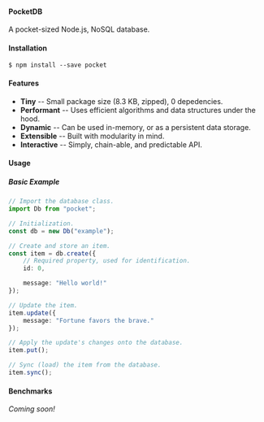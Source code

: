 #### PocketDB

A pocket-sized Node.js, NoSQL database.

#### Installation

```shell
$ npm install --save pocket
```

#### Features

* **Tiny** -- Small package size (8.3 KB, zipped), 0 depedencies.
* **Performant** -- Uses efficient algorithms and data structures under the hood.
* **Dynamic** -- Can be used in-memory, or as a persistent data storage.
* **Extensible** -- Built with modularity in mind.
* **Interactive** -- Simply, chain-able, and predictable API.

#### Usage

##### Basic Example
```ts
// Import the database class.
import Db from "pocket";

// Initialization.
const db = new Db("example");

// Create and store an item.
const item = db.create({
    // Required property, used for identification.
    id: 0,

    message: "Hello world!"
});

// Update the item.
item.update({
    message: "Fortune favors the brave."
});

// Apply the update's changes onto the database.
item.put();

// Sync (load) the item from the database.
item.sync();
```

#### Benchmarks

*Coming soon!*
